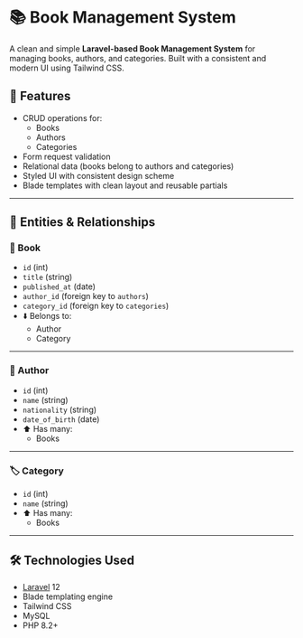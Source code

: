 # 📚 Book Management System

A clean and simple **Laravel-based Book Management System** for managing books, authors, and categories. Built with a consistent and modern UI using Tailwind CSS.

## 🚀 Features

- CRUD operations for:
  - Books
  - Authors
  - Categories
- Form request validation
- Relational data (books belong to authors and categories)
- Styled UI with consistent design scheme
- Blade templates with clean layout and reusable partials

---

## 🧩 Entities & Relationships

### 📘 Book
- `id` (int)
- `title` (string)
- `published_at` (date)
- `author_id` (foreign key to `authors`)
- `category_id` (foreign key to `categories`)
- ⬇️ Belongs to:
  - Author
  - Category

---

### 🧑 Author
- `id` (int)
- `name` (string)
- `nationality` (string)
- `date_of_birth` (date)
- ⬆️ Has many:
  - Books

---

### 🏷️ Category
- `id` (int)
- `name` (string)
- ⬆️ Has many:
  - Books

---

## 🛠️ Technologies Used

- [Laravel](https://laravel.com/) 12
- Blade templating engine
- Tailwind CSS
- MySQL
- PHP 8.2+